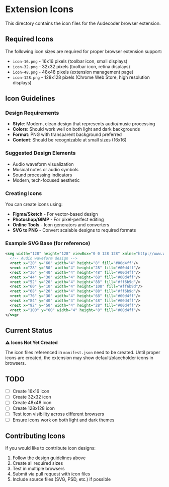 # Extension Icons

This directory contains the icon files for the Audecoder browser extension.

## Required Icons

The following icon sizes are required for proper browser extension support:

- `icon-16.png` - 16x16 pixels (toolbar icon, small displays)
- `icon-32.png` - 32x32 pixels (toolbar icon, retina displays)  
- `icon-48.png` - 48x48 pixels (extension management page)
- `icon-128.png` - 128x128 pixels (Chrome Web Store, high resolution displays)

## Icon Guidelines

### Design Requirements
- **Style**: Modern, clean design that represents audio/music processing
- **Colors**: Should work well on both light and dark backgrounds
- **Format**: PNG with transparent background preferred
- **Content**: Should be recognizable at small sizes (16x16)

### Suggested Design Elements
- Audio waveform visualization
- Musical notes or audio symbols
- Sound processing indicators
- Modern, tech-focused aesthetic

### Creating Icons

You can create icons using:
- **Figma/Sketch** - For vector-based design
- **Photoshop/GIMP** - For pixel-perfect editing
- **Online Tools** - Icon generators and converters
- **SVG to PNG** - Convert scalable designs to required formats

### Example SVG Base (for reference)
```svg
<svg width="128" height="128" viewBox="0 0 128 128" xmlns="http://www.w3.org/2000/svg">
  <!-- Audio waveform design -->
  <rect x="20" y="60" width="4" height="8" fill="#00d4ff"/>
  <rect x="28" y="50" width="4" height="28" fill="#00d4ff"/>
  <rect x="36" y="40" width="4" height="48" fill="#00d4ff"/>
  <rect x="44" y="30" width="4" height="68" fill="#00d4ff"/>
  <rect x="52" y="20" width="4" height="88" fill="#ff6b9d"/>
  <rect x="60" y="10" width="4" height="108" fill="#ff6b9d"/>
  <rect x="68" y="20" width="4" height="88" fill="#ff6b9d"/>
  <rect x="76" y="30" width="4" height="68" fill="#00d4ff"/>
  <rect x="84" y="40" width="4" height="48" fill="#00d4ff"/>
  <rect x="92" y="50" width="4" height="28" fill="#00d4ff"/>
  <rect x="100" y="60" width="4" height="8" fill="#00d4ff"/>
</svg>
```

## Current Status

⚠️ **Icons Not Yet Created**

The icon files referenced in `manifest.json` need to be created. Until proper icons are created, the extension may show default/placeholder icons in browsers.

## TODO

- [ ] Create 16x16 icon
- [ ] Create 32x32 icon  
- [ ] Create 48x48 icon
- [ ] Create 128x128 icon
- [ ] Test icon visibility across different browsers
- [ ] Ensure icons work on both light and dark themes

## Contributing Icons

If you would like to contribute icon designs:

1. Follow the design guidelines above
2. Create all required sizes
3. Test in multiple browsers
4. Submit via pull request with icon files
5. Include source files (SVG, PSD, etc.) if possible
